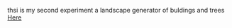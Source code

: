 thsi is my second experiment 
a landscape generator of buldings and trees
[Here](/buildings/index.html)
